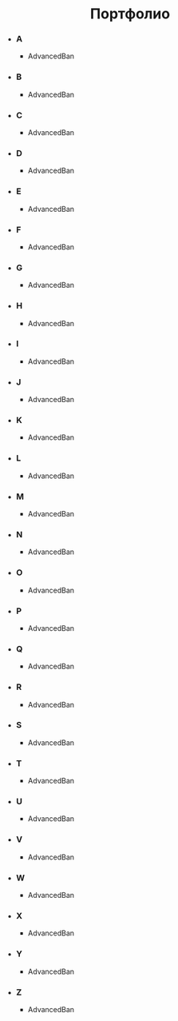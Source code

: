 <h1 align="center">Портфолио</h1>
<ul>
  <li><h3>A</h3>
    <ul type="square">
      <li>AdvancedBan</li>
    </ul>
  </li>
  <li><h3>B</h3>
    <ul type="square">
      <li>AdvancedBan</li>
    </ul>
  </li>
  <li><h3>C</h3>
    <ul type="square">
      <li>AdvancedBan</li>
    </ul>
  </li>
  <li><h3>D</h3>
    <ul type="square">
      <li>AdvancedBan</li>
    </ul>
  </li>
  <li><h3>E</h3>
    <ul type="square">
      <li>AdvancedBan</li>
    </ul>
  </li>
  <li><h3>F</h3>
    <ul type="square">
      <li>AdvancedBan</li>
    </ul>
  </li>
  <li><h3>G</h3>
    <ul type="square">
      <li>AdvancedBan</li>
    </ul>
  </li>
  <li><h3>H</h3>
    <ul type="square">
      <li>AdvancedBan</li>
    </ul>
  </li>
  <li><h3>I</h3>
    <ul type="square">
      <li>AdvancedBan</li>
    </ul>
  </li>
  <li><h3>J</h3>
    <ul type="square">
      <li>AdvancedBan</li>
    </ul>
  </li>
  <li><h3>K</h3>
    <ul type="square">
      <li>AdvancedBan</li>
    </ul>
  </li>
  <li><h3>L</h3>
    <ul type="square">
      <li>AdvancedBan</li>
    </ul>
  </li>
  <li><h3>M</h3>
    <ul type="square">
      <li>AdvancedBan</li>
    </ul>
  </li>
  <li><h3>N</h3>
    <ul type="square">
      <li>AdvancedBan</li>
    </ul>
  </li>
  <li><h3>O</h3>
    <ul type="square">
      <li>AdvancedBan</li>
    </ul>
  </li>
  <li><h3>P</h3>
    <ul type="square">
      <li>AdvancedBan</li>
    </ul>
  </li>
  <li><h3>Q</h3>
    <ul type="square">
      <li>AdvancedBan</li>
    </ul>
  </li>
  <li><h3>R</h3>
    <ul type="square">
      <li>AdvancedBan</li>
    </ul>
  </li>
  <li><h3>S</h3>
    <ul type="square">
      <li>AdvancedBan</li>
    </ul>
  </li>
  <li><h3>T</h3>
    <ul type="square">
      <li>AdvancedBan</li>
    </ul>
  </li>
  <li><h3>U</h3>
    <ul type="square">
      <li>AdvancedBan</li>
    </ul>
  </li>
  <li><h3>V</h3>
    <ul type="square">
      <li>AdvancedBan</li>
    </ul>
  </li>
  <li><h3>W</h3>
    <ul type="square">
      <li>AdvancedBan</li>
    </ul>
  </li>
  <li><h3>X</h3>
    <ul type="square">
      <li>AdvancedBan</li>
    </ul>
  </li>
  <li><h3>Y</h3>
    <ul type="square">
      <li>AdvancedBan</li>
    </ul>
  </li>
  <li><h3>Z</h3>
    <ul type="square">
      <li>AdvancedBan</li>
    </ul>
  </li>
  
</ul>
